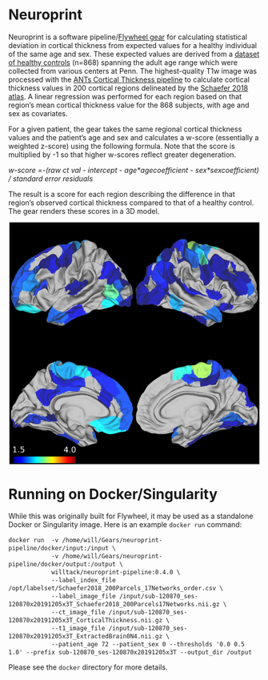 # Neuroprint

Neuroprint is a software pipeline/[Flywheel gear](https://github.com/willtack/neuroprint-fw) for calculating statistical deviation in cortical thickness from expected values for a healthy individual of the same age and sex. These expected values are derived from a [dataset of healthy controls](https://github.com/willtack/healthy-t1-dataset) (n=868) spanning the adult age range which were collected from various centers at Penn. The highest-quality T1w image was processed with the [ANTs Cortical Thickness pipeline](https://www.sciencedirect.com/science/article/pii/S1053811914004091?via%3Dihub) to calculate cortical thickness values in 200 cortical regions delineated by the [Schaefer 2018 atlas](https://github.com/ThomasYeoLab/CBIG/tree/master/stable_projects/brain_parcellation/Schaefer2018_LocalGlobal). A linear regression was performed for each region based on that region’s mean cortical thickness value for the 868 subjects, with age and sex as covariates.

For a given patient, the gear takes the same regional cortical thickness values and the patient’s age and sex and calculates a w-score (essentially a weighted z-score) using the following formula. Note that the score is multiplied by -1 so that higher w-scores reflect greater degeneration.

_w-score =-(raw ct val - intercept - age\*agecoefficient - sex\*sexcoefficient) / standard error residuals_

The result is a score for each region describing the difference in that region’s observed cortical thickness compared to that of a healthy control. The gear renders these scores in a 3D model.

<div align="center">
<img src="./rendering/data/examples/file200x17jet.png" width="500" />
 </div>

# Running on Docker/Singularity

While this was originally built for Flywheel, it may be used as a standalone Docker or Singularity image. Here is an example `docker run` command:

```
docker run  -v /home/will/Gears/neuroprint-pipeline/docker/input:/input \
            -v /home/will/Gears/neuroprint-pipeline/docker/output:/output \
            willtack/neuroprint-pipeline:0.4.0 \
            --label_index_file /opt/labelset/Schaefer2018_200Parcels_17Networks_order.csv \
            --label_image_file /input/sub-120870_ses-120870x20191205x3T_Schaefer2018_200Parcels17Networks.nii.gz \
            --ct_image_file /input/sub-120870_ses-120870x20191205x3T_CorticalThickness.nii.gz \
            --t1_image_file /input/sub-120870_ses-120870x20191205x3T_ExtractedBrain0N4.nii.gz \
            --patient_age 72 --patient_sex 0 --thresholds '0.0 0.5 1.0' --prefix sub-120870_ses-120870x20191205x3T --output_dir /output

```


Please see the `docker` directory for more details.
